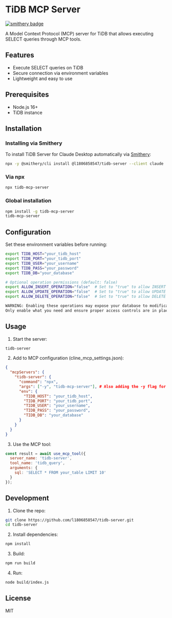 # TiDB MCP Server

[![smithery badge](https://smithery.ai/badge/@l1806858547/tidb-server)](https://smithery.ai/server/@l1806858547/tidb-server)

A Model Context Protocol (MCP) server for TiDB that allows executing SELECT queries through MCP tools.

## Features
- Execute SELECT queries on TiDB
- Secure connection via environment variables
- Lightweight and easy to use

## Prerequisites
- Node.js 16+
- TiDB instance

## Installation

### Installing via Smithery

To install TiDB Server for Claude Desktop automatically via [Smithery](https://smithery.ai/server/@l1806858547/tidb-server):

```bash
npx -y @smithery/cli install @l1806858547/tidb-server --client claude
```

### Via npx
```bash
npx tidb-mcp-server
```

### Global installation
```bash
npm install -g tidb-mcp-server
tidb-mcp-server
```

## Configuration

Set these environment variables before running:

```bash
export TIDB_HOST="your_tidb_host"
export TIDB_PORT="your_tidb_port" 
export TIDB_USER="your_username"
export TIDB_PASS="your_password"
export TIDB_DB="your_database"

# Optional operation permissions (default: false)
export ALLOW_INSERT_OPERATION="false"  # Set to "true" to allow INSERT operations
export ALLOW_UPDATE_OPERATION="false"  # Set to "true" to allow UPDATE operations 
export ALLOW_DELETE_OPERATION="false"  # Set to "true" to allow DELETE operations

WARNING: Enabling these operations may expose your database to modification risks.
Only enable what you need and ensure proper access controls are in place.
```

## Usage

1. Start the server:
```bash
tidb-server
```

2. Add to MCP configuration (cline_mcp_settings.json):
```json
{
  "mcpServers": {
    "tidb-server": {
      "command": "npx",
      "args": ["-y", "tidb-mcp-server"], # Also adding the -y flag for consistency
      "env": {
        "TIDB_HOST": "your_tidb_host",
        "TIDB_PORT": "your_tidb_port",
        "TIDB_USER": "your_username",
        "TIDB_PASS": "your_password",
        "TIDB_DB": "your_database"
      }
    }
  }
}
```

3. Use the MCP tool:
```javascript
const result = await use_mcp_tool({
  server_name: 'tidb-server',
  tool_name: 'tidb_query', 
  arguments: {
    sql: 'SELECT * FROM your_table LIMIT 10'
  }
});
```

## Development

1. Clone the repo:
```bash
git clone https://github.com/l1806858547/tidb-server.git
cd tidb-server
```

2. Install dependencies:
```bash
npm install
```

3. Build:
```bash
npm run build
```

4. Run:
```bash
node build/index.js
```

## License
MIT
